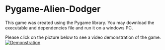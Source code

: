 # Pygame-Alien-Dodger
This game was created using the Pygame library. 
You may download the executable and dependencies file and run it on a windows PC.


Please click on the picture below to see a video demonstration of the game.
[![Demonstration](https://github.com/danialesaid/Personal-Projects-Pygame-Alien-Dodger/blob/master/Image%20of%20game.png)](https://www.youtube.com/watch?v=6u7OlAsi2BU&feature=youtu.be)
